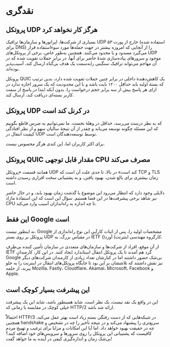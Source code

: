 # نقدگری

## پروتکل UDP هرگز کار نخواهد کرد

بسیاری از شرکت‌ها، اپراتور‌ها و سازمان‌ها ترافیک UDP خارج از پورت
۵۳ (استفاده شده برای DNS) را از آنجایی که امروزه بیشتر در جهت حمله‌ها مورد
سو‌ءاستفاده قرار می‌گیرد مسدود و یا محدود می‌کنند. همچنین
به‌طور خاص، برخی از پروتکل‌های UDP موجود و سرور‌های
پیاده‌سازی شدهٔٔ حاضر برای آنها، در برابر حملات تقویت شده که در آن مهاجم
می‌تواند ترافیک سنگینی رابه‌سمت یک هدف بی‌گناه ارسال کند،
آسیب‌پذیر بوده‌اند.

پروتکل QUIC یک کاهش‌دهندهٔ داخلی در برابر چنین حملات تقویت شده دارد، بدین
ترتیب که بستهٔ اولیه باید حداقل ۱۲۰۰ بایت باشد و با این محدودیت که یک سرور اجازه
ندارد در ازای هر پاسخ بیش از سه برابر حجم درخواست را، بدون آنکه ابتدا در پاسخ از
سمت کاربر بسته‌ای دریافت کند، ارسال کند.

## پروتکل UDP در کرنل کند است

که به نظر درست می‌رسد، حداقل در وهلهٔ نخست. ما نمی‌توانیم به ضرس قاطع
بگوییم که این مسئله چگونه توسعه می‌یابد و چقدر از آن نتیجهٔ سالیان سهو و
از نظر افتادگی کیفیت انتقال در UDP توسط توسعه‌دهندگان است.

برای اکثر کاربران اما، این کندی هرگز محسوس نیست.

## پروتکل QUIC مقدار قابل توجهی CPU مصرف می‌کند

همانند قسمت «پروتکل UDP کند است» در بالا، تا حدی علت آن است که TCP و TLS زمان
بیشتری برای بالغ شدن، بهبود یافتن، و به پشتیبانی سخت افزاری رسیدن داشته است.

دلایلی وجود دارد که انتظار می‌رود این موضوع با گذشت زمان بهبود یابد، و در
حال حاضر نیز شاهد برخی پیشرفت‌ها در این فضا هستیم. سؤال این است که این
استفادهٔ مازاد CPU تا چه اندازه به راه‌اندازان آسیب وارد می‌کند.

## این فقط Google است

نه اینطور نیست. Google مشخصات اولیه را، پس از اثبات کارآییِ این نوع
راه‌اندازی از پروتکل بر روی بستر UDP در مقیاس بزرگ، به IETF
()کارگروه مهندسی اینترنت) آورد.

از آن موقع، افراد از شرکت‌ها و سازمان‌های متعددی در سازمان تأمین کننده
بی‌طرفِ IETF گرد هم آمدند تا یک پروتکل انتقال استاندارد ایجاد کنند. در این
کار، کارمندانِ Google بی‌شک حضور داشتند اما در کنارشان تعداد زیادی از
کارمندان شرکت‌های دیگر نیز نقش داشتند که تلاششان بر این بود تا جایگاه
پروتکل‌های انتقال در اینترنت را به جلو ببرند، از جلمه Mozilla، Fastly،
Cloudflare، Akamai، Microsoft، Facebook و Apple.

## این پیشرفت بسیار کوچک است

این در واقع یک نقد نیست، یک نظر است. شاید همینطور باشد، شاید این یک پیشرفت خیلی
کوچک در مقایسه با زمانی که HTTP/2 ارائه شد باشد.

احتمالاًً HTTP/3 در شبکه‌هایی که از دست رفتگی بسته زیاد است بهتر عمل
می‌کند، همچنین handshake سریع‌تری را پیشنهاد می‌کند و در نتیجه
تأخیر را چه در تشخیص و چه در حقیقت بهبود خواهد داد. اما آیا این امکانات و مزایا
برای ترغیب و تهییج مردم کافیست که پشتیبانی این پروتکل را روی سرور‌ها و
سرویس‌های خود اضافه کنند؟ بی‌شک زمان و اندازه‌گیری کیفی در آینده
به ما خواهد گفت!

